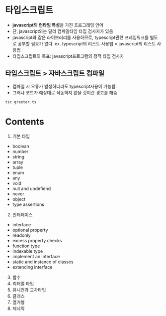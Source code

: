 # 타입스크립트

- **javascript의 런타임 특성**을 가진 프로그래밍 언어
- 단, javascript와는 달리 컴파일타임 타입 검사자가 있음
- javascript와 같은 라이브러리를 사용하므로, typescript관련 프레임워크를 별도로 공부할 필요가 없다. ex. typescript의 리스트 사용법 =
  javascript의 리스트 사용법
- 타입스크립트의 목표: javascript프로그램의 정적 타입 검사자

## 타입스크립트 > 자바스크립트 컴파일

- 컴파일 시 오류가 발생하더라도 typescript사용이 가능함.
- 그러나 코드가 예상대로 작동하지 않을 것이란 경고를 해줌

```
tsc greeter.ts
```

# Contents

1. 기본 타입
  - boolean
  - number
  - string
  - array
  - tuple
  - enum
  - any
  - void
  - null and undefiend
  - never
  - object
  - type assertions

2. 인터페이스
  - interface
  - optional property
  - readonly
  - excess property checks
  - function type
  - indexable type
  - implement an interface
  - static and instance of classes
  - extending interface

3. 함수
4. 리터럴 타입
5. 유니언과 교차타입
6. 클래스
7. 열거형
8. 제네릭
